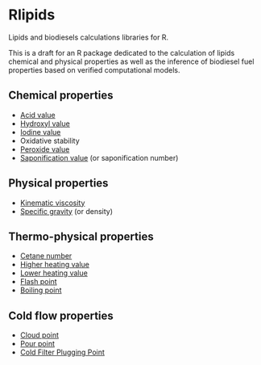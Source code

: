 # Rlipids
Lipids and biodiesels calculations libraries for R.

This is a draft for an R package dedicated to the calculation of lipids chemical and physical properties as well as the inference of biodiesel fuel properties based on verified computational models.

## Chemical properties 
* [Acid value](https://en.wikipedia.org/wiki/Acid_value)
* [Hydroxyl value](https://en.wikipedia.org/wiki/Hydroxyl_value)
* [Iodine value](https://en.wikipedia.org/wiki/Iodine_value)
* Oxidative stability
* [Peroxide value](https://en.wikipedia.org/wiki/Peroxide_value)
* [Saponification value](https://en.wikipedia.org/wiki/Saponification_value) (or saponification number)

## Physical properties
* [Kinematic viscosity](https://en.wikipedia.org/wiki/Viscosity#Kinematic_viscosity)
* [Specific gravity](https://en.wikipedia.org/wiki/Specific_gravity) (or density)

## Thermo-physical properties
* [Cetane number](https://en.wikipedia.org/wiki/Cetane_number)
* [Higher heating value](https://en.wikipedia.org/wiki/Heat_of_combustion)
* [Lower heating value](https://en.wikipedia.org/wiki/Heat_of_combustion)
* [Flash point](https://en.wikipedia.org/wiki/Flash_point)
* [Boiling point](https://en.wikipedia.org/wiki/Boiling_point) 

## Cold flow properties
* [Cloud point](https://en.wikipedia.org/wiki/Cloud_point)
* [Pour point](https://en.wikipedia.org/wiki/Pour_point)
* [Cold Filter Plugging Point](https://en.wikipedia.org/wiki/Cold_filter_plugging_point)
